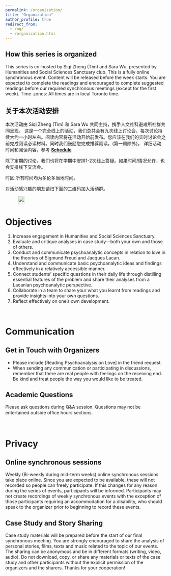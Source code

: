 ```yaml
---
permalink: /organization/
title: "Organization"
author_profile: true
redirect_from: 
  - /og/
  - /organization.html
---
```


How this series is organized
------

This series is co-hosted by Siqi Zheng (Tim) and Sara Wu, presented by Humanities and Social Sciences Sanctuary club.
This is a fully online synchronous event. Content will be released before the week starts. You are expected to complete the readings and encouraged to complete suggested readings before our required synchronous meetings (except for the first week).
Time-zones: All times are in local Toronto time.


关于本次活动安排
------
本次活动由 Siqi Zheng (Tim) 和 Sara Wu 共同主持，携手人文社科避难所社群共同呈现。 
这是一个完全线上的活动，我们总共会有九次线上讨论会，每次讨论持续大约一小时左右。阅读内容将在活动开始前发布。您应该在我们的实时讨论会之前完成阅读必读材料。同时我们鼓励您完成推荐阅读。(第一周除外)。 详细活动时间和阅读内容，参考
**[Schedule](https://sarawu7777.github.io/hsss.github.io/schedule/)**

除了定期的讨论，我们也将在学期中安排1-2次线上答疑。如果时间/情况允许，也会安排线下交流会。

时区:所有时间均为多伦多当地时间。

对活动感兴趣的朋友请扫下面的二维码加入活动群。

<figure>
  <img src="/hsss.github.io/images/QR_code.jpg" alt="" width="20" height="25">
</figure>


Objectives
======

1. Increase engagement in Humanities and Social Sciences Sanctuary.
2. Evaluate and critique analyses in case study—both your own and those of others.
3. Conduct and communicate psychoanalytic concepts in relation to love in the theories of Sigmund Freud
and Jacques Lacan.
4. Understand and communicate basic psychoanalytic ideas and findings effectively in a relatively accessible
manner.
5. Connect students’ specific questions in their daily life through distilling essential features of the problem
and share their analyses from a Lacanian psychoanalytic perspective.
6. Collaborate in a team to share your what you learnt from readings and provide insights into your own questions.
7. Reflect effectively on one’s own development.

<br>

Communication 
======

Get in Touch with Organizers
------
* Please include [Reading Psychoanalysis on Love] in the friend request.
* When sending any communication or participating in discussions, remember that there are real people with feelings on the receiving end. Be kind and treat people the way you would like to be treated.

Academic Questions
------
Please ask questions during Q&A session. 
Questions may not be entertained outside oﬀice hours sections.

<br>

Privacy
======

Online synchronous sessions
------

Weekly (Bi-weekly during mid-term weeks) online synchronous sessions take place online. Since you are expected to be available, these will not recorded so people can freely participate. If this changes for any reason during the series of events, participants will be informed.
Participants may not create recordings of weekly synchronous events with the exception of those participants requiring an accommodation for a disability, who should speak to the organizer prior to beginning to record these events.

Case Study and Story Sharing
-------

Case study materials will be prepared before the start of our final synchronous meeting. You are strongly encouraged to share the analysis of personal stories, films, texts and music related to the topic of our events. The sharing can be anonymous and be in different formats (writing, video, audio).
Do not download, copy, or share any materials or texts of the case study and other participants without the explicit permission of the organizers and the sharers. Thanks for your cooperation!